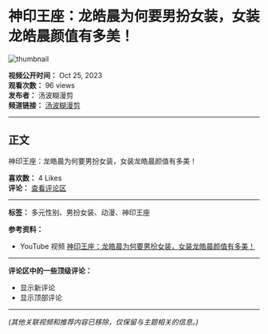 # 神印王座：龙皓晨为何要男扮女装，女装龙皓晨颜值有多美！

![thumbnail](https://i.ytimg.com/vi/epJfyeCCD8A/hqdefault.jpg?sqp=-oaymwEmCKgBEF5IWvKriqkDGQgBFQAAiEIYAdgBAeIBCggYEAIYBjgBQAE=&rs=AOn4CLBkesM79AEeaKoBSK20IeDV35E6cg)

**视频公开时间：** Oct 25, 2023  
**观看次数：** 96 views  
**发布者：** 汤波糊漫剪  
**频道链接：** [汤波糊漫剪](https://www.youtube.com/@%E6%B1%A4%E6%B3%A2%E7%B3%8A%E6%BC%AB%E5%89%AA)

---

## 正文

神印王座：龙皓晨为何要男扮女装，女装龙皓晨颜值有多美！

**喜欢数：** 4 Likes  
**评论：** [查看评论区](https://www.youtube.com/watch?v=epJfyeCCD8A)

--- 

**标签：** 多元性别、男扮女装、动漫、神印王座

**参考资料：** 
- YouTube 视频 [神印王座：龙皓晨为何要男扮女装，女装龙皓晨颜值有多美！](https://www.youtube.com/watch?v=epJfyeCCD8A) 

--- 

**评论区中的一些顶级评论：**  
- 显示新评论  
- 显示顶部评论

--- 

*(其他关联视频和推荐内容已移除，仅保留与主题相关的信息。)*